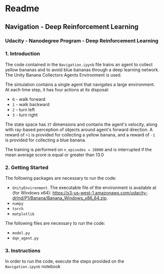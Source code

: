 # Readme

##  Navigation - Deep Reinforcement Learning

### Udacity - Nanodegree Program - Deep Reinforcement Learning

### 1. Introduction

The code contained in the ```Navigation.ipynb``` file trains an agent to collect yellow bananas and to avoid blue bananas through a deep learning network. The Unity Banana Collectors Agents Environment is used.

The simulation contains a single agent that navigates a large environment.  At each time step, it has four actions at its disposal:
- `0` - walk forward 
- `1` - walk backward
- `2` - turn left
- `3` - turn right

The state space has `37` dimensions and contains the agent's velocity, along with ray-based perception of objects around agent's forward direction.  A reward of `+1` is provided for collecting a yellow banana, and a reward of `-1` is provided for collecting a blue banana. 

The training is performed on ```n_episodes = 20000``` and is interrupted if the mean average score is equal or greater than 13.0 

### 2. Getting Started

The following packages are necessary to run the code:
- ```UnityEnvironment```. The executable file of the environment is available at (for Windows x64): https://s3-us-west-1.amazonaws.com/udacity-drlnd/P1/Banana/Banana_Windows_x86_64.zip.
- ```numpy```
- ```torch```
- ```matplotlib```

The following files are necessary to run the code:
- ```model.py```
- ```dqn_agent.py```

### 3. Instructions

In order to run the code, execute the steps provided on the ```Navigation.ipynb``` notebook
